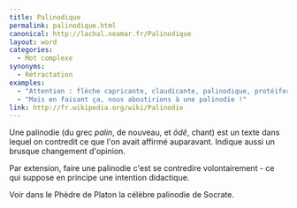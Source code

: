 ```yaml
---
title: Palinodique
permalink: palinodique.html
canonical: http://lachal.neamar.fr/Palinodique
layout: word
categories:
  - Mot complexe
synonyms:
  - Rétractation
examples:
  - "Attention : flèche capricante, claudicante, palinodique, protéiforme [interrupteur ON/OFF simulant le goître du prof. en cas de débordement dans l'assistance]"
  - "Mais en faisant ça, nous aboutirions à une palinodie !"
link: http://fr.wikipedia.org/wiki/Palinodie
---
```


Une palinodie (du grec *palin*, de nouveau, et *ôdê*, chant) est un texte dans lequel on contredit ce que l'on avait affirmé auparavant. Indique aussi un brusque changement d'opinion.

Par extension, faire une palinodie c'est se contredire volontairement - ce qui suppose en principe une intention didactique.

Voir dans le Phèdre de Platon la célèbre palinodie de Socrate.

